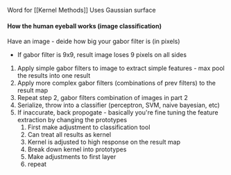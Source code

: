 Word for [[Kernel Methods]]
Uses Gaussian surface

#### How the human eyeball works (image classification)

Have an image - deide how big your gabor filter is (in pixels)
- If gabor filter is 9x9, result image loses 9 pixels on all sides

1. Apply simple gabor filters to image to extract simple features - max pool the results into one result
2. Apply more complex gabor filters (combinations of prev filters) to the result map
3. Repeat step 2, gabor filters combination of images in part 2
4. Serialize, throw into a classifier (perceptron, SVM, naive bayesian, etc)
5. If inaccurate, back propogate - basically you're fine tuning the feature extraction by changing the prototypes
	1. First make adjustment to classification tool
	2. Can treat all results as kernel
	3. Kernel is adjusted to high response on the result map
	4. Break down kernel into prototypes
	5. Make adjustments to first layer
	6. repeat


